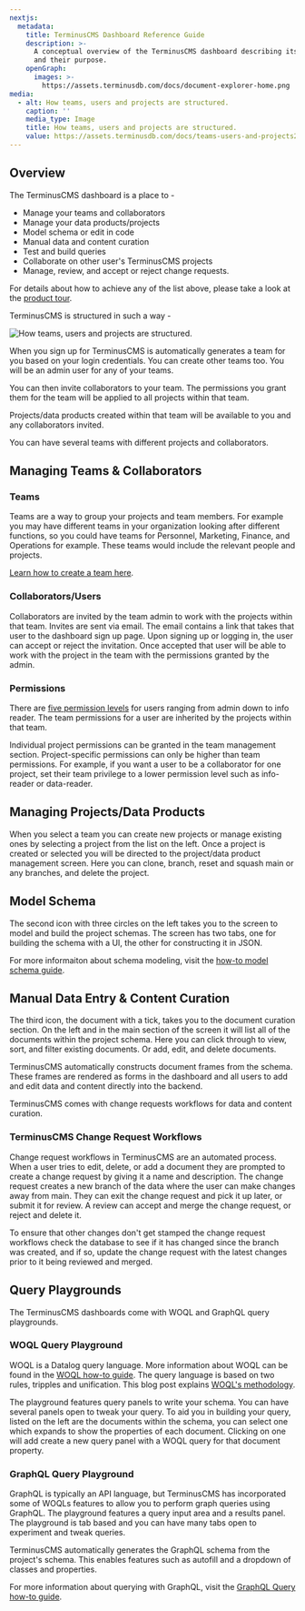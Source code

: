 ```yaml
---
nextjs:
  metadata:
    title: TerminusCMS Dashboard Reference Guide
    description: >-
      A conceptual overview of the TerminusCMS dashboard describing its features
      and their purpose.
    openGraph:
      images: >-
        https://assets.terminusdb.com/docs/document-explorer-home.png
media:
  - alt: How teams, users and projects are structured.
    caption: ''
    media_type: Image
    title: How teams, users and projects are structured.
    value: https://assets.terminusdb.com/docs/teams-users-and-projects2.png
---
```


## Overview

The TerminusCMS dashboard is a place to -

*   Manage your teams and collaborators
*   Manage your data products/projects
*   Model schema or edit in code
*   Manual data and content curation
*   Test and build queries
*   Collaborate on other user's TerminusCMS projects
*   Manage, review, and accept or reject change requests.

For details about how to achieve any of the list above, please take a look at the [product tour](/docs/product-tour/).

TerminusCMS is structured in such a way -

![How teams, users and projects are structured.](https://assets.terminusdb.com/docs/teams-users-and-projects2.png)

When you sign up for TerminusCMS is automatically generates a team for you based on your login credentials. You can create other teams too. You will be an admin user for any of your teams.

You can then invite collaborators to your team. The permissions you grant them for the team will be applied to all projects within that team.

Projects/data products created within that team will be available to you and any collaborators invited.

You can have several teams with different projects and collaborators.

## Managing Teams & Collaborators

### Teams

Teams are a way to group your projects and team members. For example you may have different teams in your organization looking after different functions, so you could have teams for Personnel, Marketing, Finance, and Operations for example. These teams would include the relevant people and projects.

[Learn how to create a team here](/docs/create-a-team-with-terminuscms/).

### Collaborators/Users

Collaborators are invited by the team admin to work with the projects within that team. Invites are sent via email. The email contains a link that takes that user to the dashboard sign up page. Upon signing up or logging in, the user can accept or reject the invitation. Once accepted that user will be able to work with the project in the team with the permissions granted by the admin.

### Permissions

There are [five permission levels](/docs/invite-users-using-terminuscms/) for users ranging from admin down to info reader. The team permissions for a user are inherited by the projects within that team.

Individual project permissions can be granted in the team management section. Project-specific permissions can only be higher than team permissions. For example, if you want a user to be a collaborator for one project, set their team privilege to a lower permission level such as info-reader or data-reader.

## Managing Projects/Data Products

When you select a team you can create new projects or manage existing ones by selecting a project from the list on the left. Once a project is created or selected you will be directed to the project/data product management screen. Here you can clone, branch, reset and squash main or any branches, and delete the project.

## Model Schema

The second icon with three circles on the left takes you to the screen to model and build the project schemas. The screen has two tabs, one for building the schema with a UI, the other for constructing it in JSON.

For more informaiton about schema modeling, visit the [how-to model schema guide](/docs/model-schema/).

## Manual Data Entry & Content Curation

The third icon, the document with a tick, takes you to the document curation section. On the left and in the main section of the screen it will list all of the documents within the project schema. Here you can click through to view, sort, and filter existing documents. Or add, edit, and delete documents.

TerminusCMS automatically constructs document frames from the schema. These frames are rendered as forms in the dashboard and all users to add and edit data and content directly into the backend.

TerminusCMS comes with change requests workflows for data and content curation.

### TerminusCMS Change Request Workflows

Change request workflows in TerminusCMS are an automated process. When a user tries to edit, delete, or add a document they are prompted to create a change request by giving it a name and description. The change request creates a new branch of the data where the user can make changes away from main. They can exit the change request and pick it up later, or submit it for review. A review can accept and merge the change request, or reject and delete it.

To ensure that other changes don't get stamped the change request workflows check the database to see if it has changed since the branch was created, and if so, update the change request with the latest changes prior to it being reviewed and merged.

## Query Playgrounds

The TerminusCMS dashboards come with WOQL and GraphQL query playgrounds.

### WOQL Query Playground

WOQL is a Datalog query language. More information about WOQL can be found in the [WOQL how-to guide](/docs/woql-basics/). The query language is based on two rules, tripples and unification. This blog post explains [WOQL's methodology](https://terminusdb.com/blog/the-power-of-web-object-query-language/).

The playground features query panels to write your schema. You can have several panels open to tweak your query. To aid you in building your query, listed on the left are the documents within the schema, you can select one which expands to show the properties of each document. Clicking on one will add create a new query panel with a WOQL query for that document property.

### GraphQL Query Playground

GraphQL is typically an API language, but TerminusCMS has incorporated some of WOQLs features to allow you to perform graph queries using GraphQL. The playground features a query input area and a results panel. The playground is tab based and you can have many tabs open to experiment and tweak queries.

TerminusCMS automatically generates the GraphQL schema from the project's schema. This enables features such as autofill and a dropdown of classes and properties.

For more information about querying with GraphQL, visit the [GraphQL Query how-to guide](/docs/graphql-basics/).